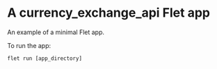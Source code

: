 # A currency_exchange_api Flet app

An example of a minimal Flet app.

To run the app:

```
flet run [app_directory]
```